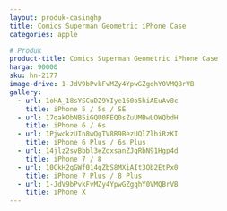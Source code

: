 ```yaml
---
layout: produk-casinghp
title: Comics Superman Geometric iPhone Case
categories: apple

# Produk
product-title: Comics Superman Geometric iPhone Case
harga: 90000
sku: hn-2177
image-drive: 1-JdV9bPvkFvMZy4YpwGZgqhY0VMQBrVB
gallery:
  - url: 1oHA_18sYSCuDZ9YIye160o5hiAEuAv8c
    title: iPhone 5 / 5s / SE
  - url: 17qakObNB5iGQU0FEQ0sZuUMBwLOWQbdH
    title: iPhone 6 / 6s
  - url: 1PjwckzUIn8wQgTV8R9BezUQlZlhiRzKI
    title: iPhone 6 Plus / 6s Plus
  - url: 14jlz2svBbbl3eZoxsanZJqRbN91Hgp4d
    title: iPhone 7 / 8
  - url: 10CkH2gGWf014qZbS8MXiAIt3Ob2EtPx0
    title: iPhone 7 Plus / 8 Plus
  - url: 1-JdV9bPvkFvMZy4YpwGZgqhY0VMQBrVB
    title: iPhone X
---
```

